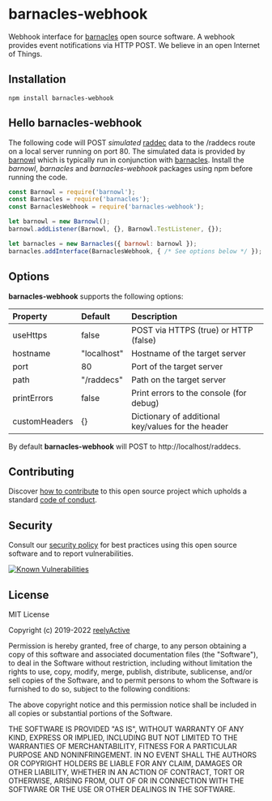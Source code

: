 barnacles-webhook
=================

Webhook interface for [barnacles](https://github.com/reelyactive/barnacles/) open source software.  A webhook provides event notifications via HTTP POST.  We believe in an open Internet of Things.


Installation
------------

    npm install barnacles-webhook


Hello barnacles-webhook
-----------------------

The following code will POST _simulated_ [raddec](https://github.com/reelyactive/raddec/) data to the /raddecs route on a local server running on port 80.  The simulated data is provided by [barnowl](https://github.com/reelyactive/barnowl/) which is typically run in conjunction with [barnacles](https://github.com/reelyactive/barnacles/).  Install the _barnowl_, _barnacles_ and _barnacles-webhook_ packages using npm before running the code.

```javascript
const Barnowl = require('barnowl');
const Barnacles = require('barnacles');
const BarnaclesWebhook = require('barnacles-webhook');

let barnowl = new Barnowl();
barnowl.addListener(Barnowl, {}, Barnowl.TestListener, {});

let barnacles = new Barnacles({ barnowl: barnowl });
barnacles.addInterface(BarnaclesWebhook, { /* See options below */ });
```


Options
-------

__barnacles-webhook__ supports the following options:

| Property      | Default     | Description                                    | 
|:--------------|:------------|:-----------------------------------------------|
| useHttps      | false       | POST via HTTPS (true) or HTTP (false)          |
| hostname      | "localhost" | Hostname of the target server                  |
| port          | 80          | Port of the target server                      |
| path          | "/raddecs"  | Path on the target server                      |
| printErrors   | false       | Print errors to the console (for debug)        |
| customHeaders | {}          | Dictionary of additional key/values for the header |

By default __barnacles-webhook__ will POST to http://localhost/raddecs.


Contributing
------------

Discover [how to contribute](CONTRIBUTING.md) to this open source project which upholds a standard [code of conduct](CODE_OF_CONDUCT.md).


Security
--------

Consult our [security policy](SECURITY.md) for best practices using this open source software and to report vulnerabilities.

[![Known Vulnerabilities](https://snyk.io/test/github/reelyactive/barnacles-webhook/badge.svg)](https://snyk.io/test/github/reelyactive/barnacles-webhook)


License
-------

MIT License

Copyright (c) 2019-2022 [reelyActive](https://www.reelyactive.com)

Permission is hereby granted, free of charge, to any person obtaining a copy of this software and associated documentation files (the "Software"), to deal in the Software without restriction, including without limitation the rights to use, copy, modify, merge, publish, distribute, sublicense, and/or sell copies of the Software, and to permit persons to whom the Software is furnished to do so, subject to the following conditions:

The above copyright notice and this permission notice shall be included in all copies or substantial portions of the Software.

THE SOFTWARE IS PROVIDED "AS IS", WITHOUT WARRANTY OF ANY KIND, EXPRESS OR 
IMPLIED, INCLUDING BUT NOT LIMITED TO THE WARRANTIES OF MERCHANTABILITY, 
FITNESS FOR A PARTICULAR PURPOSE AND NONINFRINGEMENT. IN NO EVENT SHALL THE 
AUTHORS OR COPYRIGHT HOLDERS BE LIABLE FOR ANY CLAIM, DAMAGES OR OTHER 
LIABILITY, WHETHER IN AN ACTION OF CONTRACT, TORT OR OTHERWISE, ARISING FROM, 
OUT OF OR IN CONNECTION WITH THE SOFTWARE OR THE USE OR OTHER DEALINGS IN 
THE SOFTWARE.
